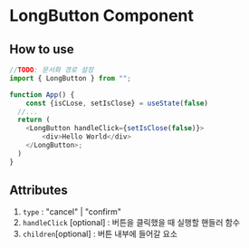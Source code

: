 # LongButton Component

## How to use

```ts
//TODO: 문서화 경로 설정
import { LongButton } from "";

function App() {
    const {isCLose, setIsClose} = useState(false)
  //...
  return (
    <LongButton handleClick={setIsClose(false)}>
        <div>Hello World</div>
    </LongButton>;
  )
}
```

## Attributes

1. `type` : "cancel" | "confirm"
2. `handleClick` [optional] : 버튼을 클릭했을 때 실행할 핸들러 함수
3. `children`[optional] : 버튼 내부에 들어갈 요소
